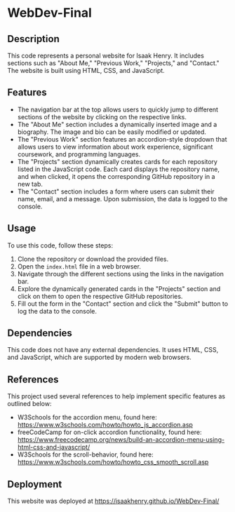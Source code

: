 # WebDev-Final

## Description

This code represents a personal website for Isaak Henry. It includes sections such as "About Me," "Previous Work," "Projects," and "Contact." The website is built using HTML, CSS, and JavaScript.

## Features

- The navigation bar at the top allows users to quickly jump to different sections of the website by clicking on the respective links.
- The "About Me" section includes a dynamically inserted image and a biography. The image and bio can be easily modified or updated.
- The "Previous Work" section features an accordion-style dropdown that allows users to view information about work experience, significant coursework, and programming languages.
- The "Projects" section dynamically creates cards for each repository listed in the JavaScript code. Each card displays the repository name, and when clicked, it opens the corresponding GitHub repository in a new tab.
- The "Contact" section includes a form where users can submit their name, email, and a message. Upon submission, the data is logged to the console.

## Usage

To use this code, follow these steps:

1. Clone the repository or download the provided files.
2. Open the `index.html` file in a web browser.
3. Navigate through the different sections using the links in the navigation bar.
4. Explore the dynamically generated cards in the "Projects" section and click on them to open the respective GitHub repositories.
5. Fill out the form in the "Contact" section and click the "Submit" button to log the data to the console.

## Dependencies

This code does not have any external dependencies. It uses HTML, CSS, and JavaScript, which are supported by modern web browsers.

## References

This project used several references to help implement specific features as outlined below:

- W3Schools for the accordion menu, found here: https://www.w3schools.com/howto/howto_js_accordion.asp
- freeCodeCamp for on-click accordion functionality, found here: https://www.freecodecamp.org/news/build-an-accordion-menu-using-html-css-and-javascript/
- W3Schools for the scroll-behavior, found here: https://www.w3schools.com/howto/howto_css_smooth_scroll.asp

## Deployment

This website was deployed at https://isaakhenry.github.io/WebDev-Final/
